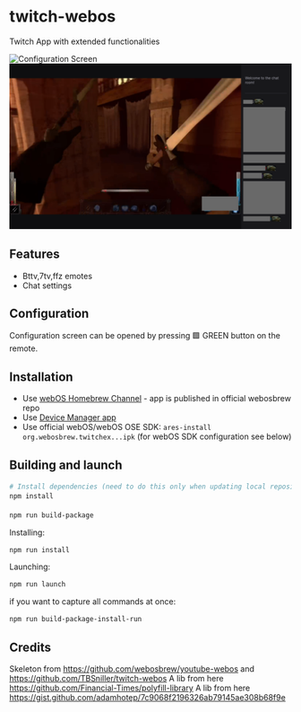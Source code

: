# twitch-webos

Twitch App with extended functionalities

![Configuration Screen](hhttps://github.com/nourlie/twitch-extended-webos/blob/master/screenshots/tw1.png?raw=true)
![Emotes example in chat](https://github.com/nourlie/twitch-extended-webos/blob/master/screenshots/tw2.png?raw=true)

## Features

- Bttv,7tv,ffz emotes
- Chat settings

## Configuration

Configuration screen can be opened by pressing 🟩 GREEN button on the remote.

## Installation

- Use [webOS Homebrew Channel](https://github.com/webosbrew/webos-homebrew-channel) - app is published in official webosbrew repo
- Use [Device Manager app](https://github.com/webosbrew/dev-manager-desktop)
- Use official webOS/webOS OSE SDK: `ares-install org.webosbrew.twitchex...ipk` (for webOS SDK configuration
  see below)

## Building and launch

```sh
# Install dependencies (need to do this only when updating local repository / package.json is changed)
npm install

npm run build-package
```

Installing:

```sh
npm run install
```

Launching:

```sh
npm run launch
```

if you want to capture all commands at once:

```sh
npm run build-package-install-run
```

## Credits

Skeleton from https://github.com/webosbrew/youtube-webos and https://github.com/TBSniller/twitch-webos
A lib from here https://github.com/Financial-Times/polyfill-library
A lib from here https://gist.github.com/adamhotep/7c9068f2196326ab79145ae308b68f9e
